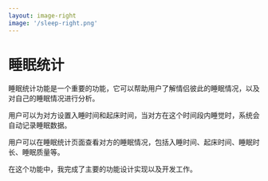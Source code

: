 ```yaml
---
layout: image-right
image: '/sleep-right.png'
---
```


# 睡眠统计

睡眠统计功能是一个重要的功能，它可以帮助用户了解情侣彼此的睡眠情况，以及对自己的睡眠情况进行分析。

用户可以为对方设置入睡时间和起床时间，当对方在这个时间段内睡觉时，系统会自动记录睡眠数据。

用户可以在睡眠统计页面查看对方的睡眠情况，包括入睡时间、起床时间、睡眠时长、睡眠质量等。

在这个功能中，我完成了主要的功能设计实现以及开发工作。